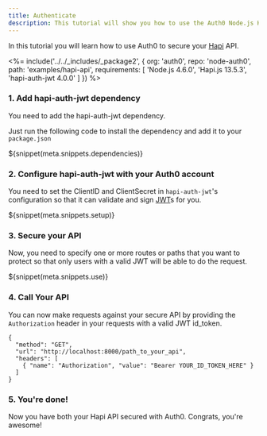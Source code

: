 ```yaml
---
title: Authenticate
description: This tutorial will show you how to use the Auth0 Node.js Hapi SDK to add authentication and authorization to your API.
---
```


In this tutorial you will learn how to use Auth0 to secure your [Hapi](http://hapijs.com/) API.

<%= include('../../_includes/_package2', {
  org: 'auth0',
  repo: 'node-auth0',
  path: 'examples/hapi-api',
  requirements: [
    'Node.js 4.6.0',
    'Hapi.js 13.5.3',
    'hapi-auth-jwt 4.0.0'
  ]
}) %>

### 1. Add hapi-auth-jwt dependency

You need to add the hapi-auth-jwt dependency.

Just run the following code to install the dependency and add it to your `package.json`

${snippet(meta.snippets.dependencies)}

### 2. Configure hapi-auth-jwt with your Auth0 account

You need to set the ClientID and ClientSecret in `hapi-auth-jwt`'s configuration so that it can validate and sign [JWT](/jwt)s for you.

${snippet(meta.snippets.setup)}

### 3. Secure your API

Now, you need to specify one or more routes or paths that you want to protect so that only users with a valid JWT will be able to do the request.

${snippet(meta.snippets.use)}

### 4. Call Your API

You can now make requests against your secure API by providing the `Authorization` header in your requests with a valid JWT id_token.

```har
{
  "method": "GET",
  "url": "http://localhost:8000/path_to_your_api",
  "headers": [
    { "name": "Authorization", "value": "Bearer YOUR_ID_TOKEN_HERE" }
  ]
}
```

### 5. You're done!

Now you have both your Hapi API secured with Auth0. Congrats, you're awesome!
